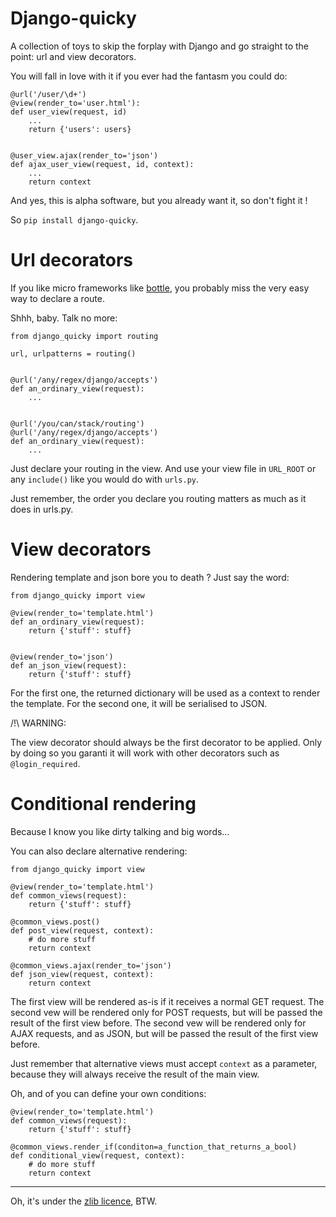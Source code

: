 Django-quicky
==============

A collection of toys to skip the forplay with Django and go straight to the point: url and view decorators.

You will fall in love with it if you ever had the fantasm you could do:

    @url('/user/\d+')
    @view(render_to='user.html'):
    def user_view(request, id)
        ...
        return {'users': users}


    @user_view.ajax(render_to='json')
    def ajax_user_view(request, id, context):
        ...
        return context

And yes, this is alpha software, but you already want it, so don't fight it !

So `pip install django-quicky`.

Url decorators
===============

If you like micro frameworks like <a href="http://bottlepy.org/docs/dev/">bottle</a>, you probably miss the very easy way to declare a route.

Shhh, baby. Talk no more:

    from django_quicky import routing

    url, urlpatterns = routing()


    @url('/any/regex/django/accepts')
    def an_ordinary_view(request):
        ...


    @url('/you/can/stack/routing')
    @url('/any/regex/django/accepts')
    def an_ordinary_view(request):
        ...


Just declare your routing in the view. And use your view file in `URL_ROOT` or any `include()` like you would do with `urls.py`.

Just remember, the order you declare you routing matters as much as it does in urls.py.


View decorators
===============

Rendering template and json bore you to death ? Just say the word:


    from django_quicky import view

    @view(render_to='template.html')
    def an_ordinary_view(request):
        return {'stuff': stuff}


    @view(render_to='json')
    def an_json_view(request):
        return {'stuff': stuff}


For the first one, the returned dictionary will be used as a context to render the template. For the second one, it will be serialised to JSON.

/!\ WARNING:

The view decorator should always be the first decorator to be applied. Only by doing so you garanti it will work with other decorators such as `@login_required`.


Conditional rendering
=======================

Because I know you like dirty talking and big words...

You can also declare alternative rendering:


    from django_quicky import view

    @view(render_to='template.html')
    def common_views(request):
        return {'stuff': stuff}

    @common_views.post()
    def post_view(request, context):
        # do more stuff
        return context

    @common_views.ajax(render_to='json')
    def json_view(request, context):
        return context

The first view will be rendered as-is if it receives a normal GET request. The second vew will be rendered only for POST requests, but will be passed the result of the first view before. The second vew will be rendered only for AJAX requests, and as JSON, but will be passed the result of the first view before.

Just remember that alternative views must accept `context` as a parameter, because they will always receive the result of the main view.

Oh, and of you can define your own conditions:


    @view(render_to='template.html')
    def common_views(request):
        return {'stuff': stuff}

    @common_views.render_if(conditon=a_function_that_returns_a_bool)
    def conditional_view(request, context):
        # do more stuff
        return context

------------------------------

Oh, it's under the <a href="http://www.zlib.net/zlib_license.html">zlib licence</a>, BTW.